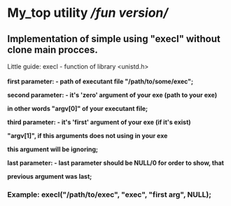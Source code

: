 My_top utility */fun version/*
===

 Implementation of simple using "execl" without clone main procces.
   -------------------------
   <p><p/>

Little guide: execl - function of library <unistd.h> <br>
 <br>
 <b>first parameter:<b> - path of executant file "/path/to/some/exec";<br>
 <p> second parameter: - it's 'zero' argument of your exe (path to your exe)<p/>
<p>              	        in other words "argv[0]" of your executant file;<p/>
<p>   third parameter: - it's 'first' argument of your exe (if it's exist)<p/>
<p>		                     "argv[1]", if this arguments does not using in your exe<p/>
<p>		      	              this argument will be ignoring;<p/>
<p>   last parameter: - last parameter should be NULL/0 for order to show, that<p/>
<p>                   	 	previous argument was last;<p/>
<p><p/>
<p><p/>

<h3>Example:   execl("/path/to/exec", "exec", "first arg", NULL);<h3/>




